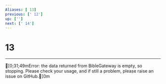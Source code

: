 ```yaml
---
Aliases: [ 13]
previous: [' 12']
up: ['']
next: [' 14']
---
```

# 13

***
[0;31;49mError: the data returned from BibleGateway is empty, so stopping. Please check your usage, and if still a problem, please raise an issue on GitHub.[0m
